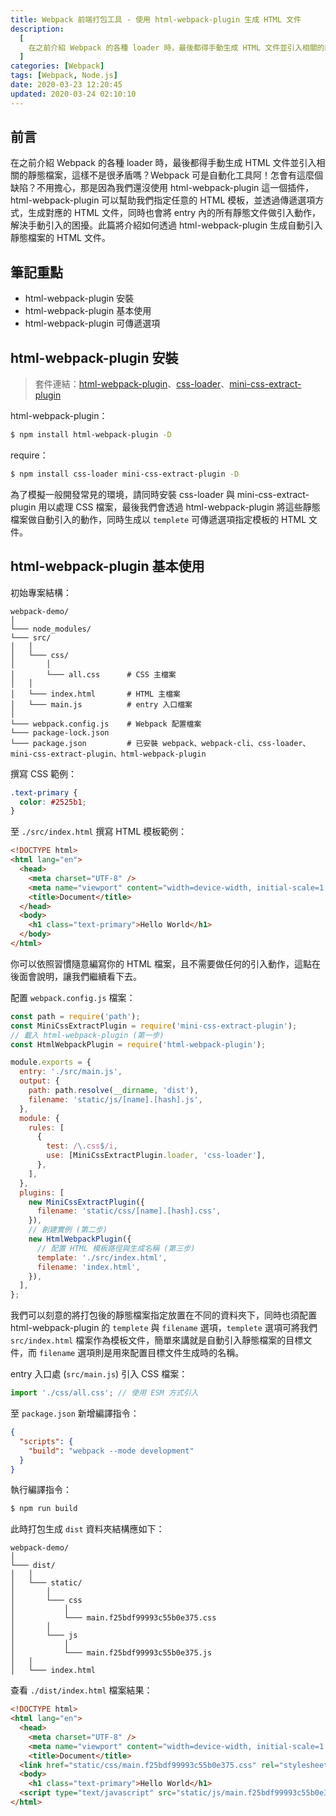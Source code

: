 ```yaml
---
title: Webpack 前端打包工具 - 使用 html-webpack-plugin 生成 HTML 文件
description:
  [
    在之前介紹 Webpack 的各種 loader 時，最後都得手動生成 HTML 文件並引入相關的靜態檔案，這樣不是很矛盾嗎？Webpack 可是自動化工具阿！怎會有這麼個缺陷？不用擔心，那是因為我們還沒使用 html-webpack-plugin 這一個插件，html-webpack-plugin 可以幫助我們指定任意的 HTML 模板，並透過傳遞選項方式，生成對應的 HTML 文件，同時也會將 entry 內的所有靜態文件做引入動作，解決手動引入的困擾。此篇將介紹如何透過 html-webpack-plugin 生成自動引入靜態檔案的 HTML 文件。,
  ]
categories: [Webpack]
tags: [Webpack, Node.js]
date: 2020-03-23 12:20:45
updated: 2020-03-24 02:10:10
---
```


## 前言

在之前介紹 Webpack 的各種 loader 時，最後都得手動生成 HTML 文件並引入相關的靜態檔案，這樣不是很矛盾嗎？Webpack 可是自動化工具阿！怎會有這麼個缺陷？不用擔心，那是因為我們還沒使用 html-webpack-plugin 這一個插件，html-webpack-plugin 可以幫助我們指定任意的 HTML 模板，並透過傳遞選項方式，生成對應的 HTML 文件，同時也會將 entry 內的所有靜態文件做引入動作，解決手動引入的困擾。此篇將介紹如何透過 html-webpack-plugin 生成自動引入靜態檔案的 HTML 文件。

## 筆記重點

- html-webpack-plugin 安裝
- html-webpack-plugin 基本使用
- html-webpack-plugin 可傳遞選項

## html-webpack-plugin 安裝

> 套件連結：[html-webpack-plugin](https://github.com/jantimon/html-webpack-plugin)、[css-loader](https://github.com/webpack-contrib/css-loader)、[mini-css-extract-plugin](https://github.com/webpack-contrib/mini-css-extract-plugin)

html-webpack-plugin：

```bash
$ npm install html-webpack-plugin -D
```

require：

```bash
$ npm install css-loader mini-css-extract-plugin -D
```

為了模擬一般開發常見的環境，請同時安裝 css-loader 與 mini-css-extract-plugin 用以處理 CSS 檔案，最後我們會透過 html-webpack-plugin 將這些靜態檔案做自動引入的動作，同時生成以 `templete` 可傳遞選項指定模板的 HTML 文件。

## html-webpack-plugin 基本使用

初始專案結構：

```plain
webpack-demo/
│
└─── node_modules/
└─── src/
│   │
│   └─── css/
│       │
│       └─── all.css      # CSS 主檔案
│   │
│   └─── index.html       # HTML 主檔案
│   └─── main.js          # entry 入口檔案
│
└─── webpack.config.js    # Webpack 配置檔案
└─── package-lock.json
└─── package.json         # 已安裝 webpack、webpack-cli、css-loader、mini-css-extract-plugin、html-webpack-plugin
```

撰寫 CSS 範例：

```css
.text-primary {
  color: #2525b1;
}
```

至 `./src/index.html` 撰寫 HTML 模板範例：

```html
<!DOCTYPE html>
<html lang="en">
  <head>
    <meta charset="UTF-8" />
    <meta name="viewport" content="width=device-width, initial-scale=1.0" />
    <title>Document</title>
  </head>
  <body>
    <h1 class="text-primary">Hello World</h1>
  </body>
</html>
```

你可以依照習慣隨意編寫你的 HTML 檔案，且不需要做任何的引入動作，這點在後面會說明，讓我們繼續看下去。

配置 `webpack.config.js` 檔案：

```js
const path = require('path');
const MiniCssExtractPlugin = require('mini-css-extract-plugin');
// 載入 html-webpack-plugin (第一步)
const HtmlWebpackPlugin = require('html-webpack-plugin');

module.exports = {
  entry: './src/main.js',
  output: {
    path: path.resolve(__dirname, 'dist'),
    filename: 'static/js/[name].[hash].js',
  },
  module: {
    rules: [
      {
        test: /\.css$/i,
        use: [MiniCssExtractPlugin.loader, 'css-loader'],
      },
    ],
  },
  plugins: [
    new MiniCssExtractPlugin({
      filename: 'static/css/[name].[hash].css',
    }),
    // 創建實例 (第二步)
    new HtmlWebpackPlugin({
      // 配置 HTML 模板路徑與生成名稱 (第三步)
      template: './src/index.html',
      filename: 'index.html',
    }),
  ],
};
```

我們可以刻意的將打包後的靜態檔案指定放置在不同的資料夾下，同時也須配置 html-webpack-plugin 的 `templete` 與 `filename` 選項，`templete` 選項可將我們 `src/index.html` 檔案作為模板文件，簡單來講就是自動引入靜態檔案的目標文件，而 `filename` 選項則是用來配置目標文件生成時的名稱。

entry 入口處 (`src/main.js`) 引入 CSS 檔案：

```js
import './css/all.css'; // 使用 ESM 方式引入
```

至 `package.json` 新增編譯指令：

```json
{
  "scripts": {
    "build": "webpack --mode development"
  }
}
```

執行編譯指令：

```bash
$ npm run build
```

此時打包生成 `dist` 資料夾結構應如下：

```plain
webpack-demo/
│
└─── dist/
│   │
│   └─── static/
│       │
│       └─── css
│           │
│           └─── main.f25bdf99993c55b0e375.css
│       │
│       └─── js
│           │
│           └─── main.f25bdf99993c55b0e375.js
│   │
│   └─── index.html
```

查看 `./dist/index.html` 檔案結果：

<!-- prettier-ignore-start -->
```html
<!DOCTYPE html>
<html lang="en">
  <head>
    <meta charset="UTF-8" />
    <meta name="viewport" content="width=device-width, initial-scale=1.0" />
    <title>Document</title>
  <link href="static/css/main.f25bdf99993c55b0e375.css" rel="stylesheet"></head>
  <body>
    <h1 class="text-primary">Hello World</h1>
  <script type="text/javascript" src="static/js/main.f25bdf99993c55b0e375.js"></script></body>
</html>
```
<!-- prettier-ignore-end -->



